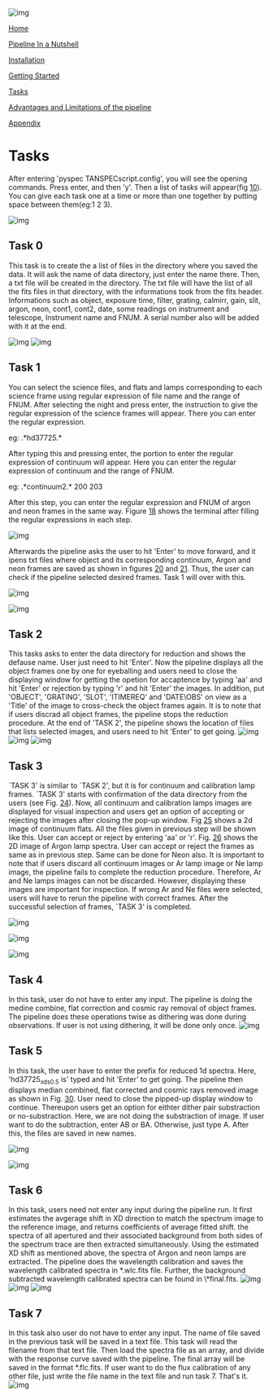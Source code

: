 ![img](pyTANSPEC_logo.png)

[Home](Pipeline_Documentation.html)

[Pipeline In a Nutshell](Pipeline_in_a_nutshell.html)

[Installation](Installation.html)

[Getting Started](Getting_started.html)

[Tasks](Tasks.html)

[Advantages and Limitations of the pipeline](adv_disadv.html)

[Appendix](Appendix.html)


# Tasks

After entering 'pyspec TANSPECscript.config', you will see the opening commands. Press enter, and then 'y'. Then a list of tasks will appear(fig [10](#org9a4f9f6)). You can give each task one at a time or more than one together by putting space between them(eg:1 2 3).

![img](figure/tan5.png  "All executable tasks and their corresponding serial number are shown. Just need to put the serial number to run any task.")


## Task 0

This task is to create the a list of files in the directory where you saved the data. It will ask the name of data directory, just enter the name there. Then, a txt file will be created in the directory. The txt file will have the list of all the fits files in that directory, with the informations took from the fits header. Informations such as object, exposure time, filter, grating, calmirr, gain, slit, argon, neon, cont1, cont2, date, some readings on instrument and telescope, Instrument name and FNUM. A serial number also will be added with it at the end.

![img](figure/task0.png)
![img](figure/task0_done.png)


## Task 1

You can select the science files, and flats and lamps corresponding to each science frame using regular expression of file name and the range of FNUM. After selecting the night and press enter, the instruction to give the regular expression of the science frames will appear. There you can enter the regular expression.

eg: .\*hd37725.\*

After typing this and pressing enter, the portion to enter the regular expression of continuum will appear. Here you can enter the regular expression of continuum and the range of FNUM.

eg: .\*continuum2.\* 200 203

After this step, you can enter the regular expression and FNUM of argon and neon frames in the same way. Figure [18](#org2c17074) shows the terminal after filling the regular expressions in each step.

![img](figure/task1.png "Task 1 after entering the required regular expressions and FNUMs.")

Afterwards the pipeline asks the user to hit 'Enter' to move forward, and it ipens txt files where object and its corresponding continuum, Argon and neon frames are saved as shown in figures [20](#org37c7c2b) and [21](#orgdf4d750). Thus, the user can check if the pipeline selected desired frames. Task 1 will over with this.

![img](figure/task1_flats.png "Text editor file showing the name of science files and flats corresponding to each science file.")

![img](figure/task1_lamps.png "Text editor file showing the name of science files and argon and neon corresponding to each science file.")


## Task 2

This tasks asks to enter the data directory for reduction and shows the defause name. User just need to hit 'Enter'. Now the pipeline displays all the object frames one by one for eyeballing and users need to close the displaying window for getting the opetion for accaptence by typing 'aa' and hit 'Enter' or rejection by typing 'r' and hit 'Enter' the images. In addition, put 'OBJECT', 'GRATING', 'SLOT', 'ITIMEREQ' and 'DATE\OBS' on view as a 'Title' of the image to cross-check the object frames again. It is to note that if users discrad all object frames, the pipeline stops the reduction procedure. At the end of 'TASK 2', the pipeline shows the location of files that lists selected images, and users need to hit 'Enter' to get going.
![img](figure/task2.png)
![img](figure/task2_imgframe.png)
![img](figure/task2_imglist.png)


## Task 3

\`TASK 3' is similar to \`TASK 2', but it is for continuum and calibration lamp frames. \`TASK 3' starts with confirmation of the data directory from the users (see Fig. [24](#org46be690)).  Now, all continuum and calibration lamps images are displayed for visual inspection and users get an option of accepting or rejecting the images after closing the pop-up window. Fig [25](#orgbd852bd) shows a 2d image of continuum flats. All the files given in previous step will be shown like this. User can accept or reject by entering 'aa' or 'r'. Fig. [26](#org31029db) shows the 2D image of Argon lamp spectra. User can accept or reject the frames as same as in previous step. Same can be done for Neon also. It is important to note that if users discard all continuum images or Ar lamp image or Ne lamp image, the pipeline fails to complete the reduction procedure. Therefore, Ar and Ne lamps images can not be discarded. However, displaying these images are important for inspection. If wrong Ar and Ne files were selected, users will have to rerun the pipeline with correct frames. After the successful selection of frames, \`TASK 3' is completed.

![img](figure/task3.png "Task 3 Opening.")

![img](figure/task3_flat.png "Showing the Continuum Frames")

![img](figure/task3_lamp.png "Showing the Argon Frames")


## Task 4

In this task, user do not have to enter any input. The pipeline is doing the medine combine, flat correction and cosmic ray removal of object frames. The pipeline does these operations twise as dithering was done during observations. If user is not using dithering, it will be done only once. 
![img](figure/task4.png)


## Task 5

In this task, the user have to enter the prefix for reduced 1d spectra. Here, 'hd37725<sub>xd</sub><sub>s0.5</sub> is' typed and hit 'Enter' to get going. The pipeline then displays median combined, flat corrected and cosmic rays removed image as shown in Fig. [30](#org0f9b1cc). User need to close the pipped-up display window to continue. Thereupon users get an option for eithter dither pair substraction or no-substraction. Here, we are not doing the substraction of image. If user want to do the subtraction, enter AB or BA. Otherwise, just type A. After this, the files are saved in new names.

![img](figure/task5.png)

![img](figure/task5_flcr.png "Flat corrected, cosmic ray removed and median combined image.")


## Task 6

In this task, users need not enter any input during the pipeline run. It first estimates the avgerage shift in XD direction to match the spectrum image to the reference image, and returns coefficients of average fitted shift. the spectra of all apertured and their associated background from both sides of the spectrum trace are then extracted simultaneously. Using the estimated XD shift as mentioned above, the spectra of Argon and neon lamps are extracted. The pipeline does the wavelength calibration and saves the wavelength calibrated spectra in \*.wlc.fits file. Further, the background subtracted wavelength calibrated spectra can be found in \\\*final.fits. 
![img](figure/task6.png)
![img](figure/task6_trace_fit.png)
![img](figure/task6_spectra_position.png)


## Task 7

In this task also user do not have to enter any input. The name of file saved in the previous task will be saved in a text file. This task will read the filename from that text file. Then load the spectra file as an array, and divide with the response curve saved with the pipeline. The final array will be saved in the format \*.flc.fits. If user want to do the flux calibration of any other file, just write the file name in the text file and run task 7. That's it.
![img](figure/task7.png)

